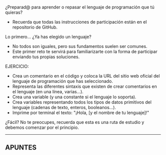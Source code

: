 ¿Preparad@ para aprender o repasar el lenguaje de programación que tú quieras?
- Recuerda que todas las instrucciones de participación están en el
repositorio de GitHub.

Lo primero... ¿Ya has elegido un lenguaje?
- No todos son iguales, pero sus fundamentos suelen ser comunes.
- Este primer reto te servirá para familiarizarte con la forma de participar
enviando tus propias soluciones.

EJERCICIO:
- Crea un comentario en el código y coloca la URL del sitio web oficial del
lenguaje de programación que has seleccionado.
- Representa las diferentes sintaxis que existen de crear comentarios
en el lenguaje (en una línea, varias...).
- Crea una variable (y una constante si el lenguaje lo soporta).
- Crea variables representando todos los tipos de datos primitivos
del lenguaje (cadenas de texto, enteros, booleanos...).
- Imprime por terminal el texto: "¡Hola, [y el nombre de tu lenguaje]!"

¿Fácil? No te preocupes, recuerda que esta es una ruta de estudio y
debemos comenzar por el principio.

---
## APUNTES
